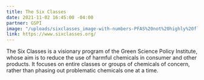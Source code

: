 ```yaml
---
title: The Six Classes
date: 2021-11-02 16:45:00 -04:00
partner: GSPI
image: "/uploads/sixclasses_image-with-numbers-PFAS%20not%20highly%20fluorinated_Revised07312020gif%20-%20Hannah%20Ray.gif"
link: https://www.sixclasses.org/
---
```


The Six Classes is a visionary program of the Green Science Policy Institute, whose aim is to reduce the use of harmful chemicals in consumer and other products. It focuses on entire classes or groups of chemicals of concern, rather than phasing out problematic chemicals one at a time.
